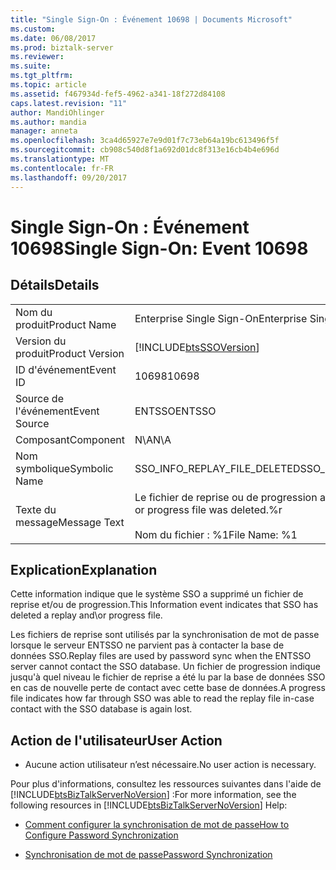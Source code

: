 ```yaml
---
title: "Single Sign-On : Événement 10698 | Documents Microsoft"
ms.custom: 
ms.date: 06/08/2017
ms.prod: biztalk-server
ms.reviewer: 
ms.suite: 
ms.tgt_pltfrm: 
ms.topic: article
ms.assetid: f467934d-fef5-4962-a341-18f272d84108
caps.latest.revision: "11"
author: MandiOhlinger
ms.author: mandia
manager: anneta
ms.openlocfilehash: 3ca4d65927e7e9d01f7c73eb64a19bc613496f5f
ms.sourcegitcommit: cb908c540d8f1a692d01dc8f313e16cb4b4e696d
ms.translationtype: MT
ms.contentlocale: fr-FR
ms.lasthandoff: 09/20/2017
---
```

# <a name="single-sign-on-event-10698"></a><span data-ttu-id="0d31f-102">Single Sign-On : Événement 10698</span><span class="sxs-lookup"><span data-stu-id="0d31f-102">Single Sign-On: Event 10698</span></span>
## <a name="details"></a><span data-ttu-id="0d31f-103">Détails</span><span class="sxs-lookup"><span data-stu-id="0d31f-103">Details</span></span>  
  
|||  
|-|-|  
|<span data-ttu-id="0d31f-104">Nom du produit</span><span class="sxs-lookup"><span data-stu-id="0d31f-104">Product Name</span></span>|<span data-ttu-id="0d31f-105">Enterprise Single Sign-On</span><span class="sxs-lookup"><span data-stu-id="0d31f-105">Enterprise Single Sign-On</span></span>|  
|<span data-ttu-id="0d31f-106">Version du produit</span><span class="sxs-lookup"><span data-stu-id="0d31f-106">Product Version</span></span>|[!INCLUDE[btsSSOVersion](../includes/btsssoversion-md.md)]|  
|<span data-ttu-id="0d31f-107">ID d'événement</span><span class="sxs-lookup"><span data-stu-id="0d31f-107">Event ID</span></span>|<span data-ttu-id="0d31f-108">10698</span><span class="sxs-lookup"><span data-stu-id="0d31f-108">10698</span></span>|  
|<span data-ttu-id="0d31f-109">Source de l'événement</span><span class="sxs-lookup"><span data-stu-id="0d31f-109">Event Source</span></span>|<span data-ttu-id="0d31f-110">ENTSSO</span><span class="sxs-lookup"><span data-stu-id="0d31f-110">ENTSSO</span></span>|  
|<span data-ttu-id="0d31f-111">Composant</span><span class="sxs-lookup"><span data-stu-id="0d31f-111">Component</span></span>|<span data-ttu-id="0d31f-112">N\A</span><span class="sxs-lookup"><span data-stu-id="0d31f-112">N\A</span></span>|  
|<span data-ttu-id="0d31f-113">Nom symbolique</span><span class="sxs-lookup"><span data-stu-id="0d31f-113">Symbolic Name</span></span>|<span data-ttu-id="0d31f-114">SSO_INFO_REPLAY_FILE_DELETED</span><span class="sxs-lookup"><span data-stu-id="0d31f-114">SSO_INFO_REPLAY_FILE_DELETED</span></span>|  
|<span data-ttu-id="0d31f-115">Texte du message</span><span class="sxs-lookup"><span data-stu-id="0d31f-115">Message Text</span></span>|<span data-ttu-id="0d31f-116">Le fichier de reprise ou de progression a été supprimé.%r</span><span class="sxs-lookup"><span data-stu-id="0d31f-116">The replay or progress file was deleted.%r</span></span><br /><br /> <span data-ttu-id="0d31f-117">Nom du fichier : %1</span><span class="sxs-lookup"><span data-stu-id="0d31f-117">File Name: %1</span></span>|  
  
## <a name="explanation"></a><span data-ttu-id="0d31f-118">Explication</span><span class="sxs-lookup"><span data-stu-id="0d31f-118">Explanation</span></span>  
 <span data-ttu-id="0d31f-119">Cette information indique que le système SSO a supprimé un fichier de reprise et/ou de progression.</span><span class="sxs-lookup"><span data-stu-id="0d31f-119">This Information event indicates that SSO has deleted a replay and\or progress file.</span></span>  
  
 <span data-ttu-id="0d31f-120">Les fichiers de reprise sont utilisés par la synchronisation de mot de passe lorsque le serveur ENTSSO ne parvient pas à contacter la base de données SSO.</span><span class="sxs-lookup"><span data-stu-id="0d31f-120">Replay files are used by password sync when the ENTSSO server cannot contact the SSO database.</span></span> <span data-ttu-id="0d31f-121">Un fichier de progression indique jusqu'à quel niveau le fichier de reprise a été lu par la base de données SSO en cas de nouvelle perte de contact avec cette base de données.</span><span class="sxs-lookup"><span data-stu-id="0d31f-121">A progress file indicates how far through SSO was able to read the replay file in-case contact with the SSO database is again lost.</span></span>  
  
## <a name="user-action"></a><span data-ttu-id="0d31f-122">Action de l'utilisateur</span><span class="sxs-lookup"><span data-stu-id="0d31f-122">User Action</span></span>  
  
-   <span data-ttu-id="0d31f-123">Aucune action utilisateur n’est nécessaire.</span><span class="sxs-lookup"><span data-stu-id="0d31f-123">No user action is necessary.</span></span>  
  
 <span data-ttu-id="0d31f-124">Pour plus d'informations, consultez les ressources suivantes dans l'aide de [!INCLUDE[btsBizTalkServerNoVersion](../includes/btsbiztalkservernoversion-md.md)] :</span><span class="sxs-lookup"><span data-stu-id="0d31f-124">For more information, see the following resources in [!INCLUDE[btsBizTalkServerNoVersion](../includes/btsbiztalkservernoversion-md.md)] Help:</span></span>  
  
-   [<span data-ttu-id="0d31f-125">Comment configurer la synchronisation de mot de passe</span><span class="sxs-lookup"><span data-stu-id="0d31f-125">How to Configure Password Synchronization</span></span>](../core/how-to-configure-password-synchronization.md)  
  
-   [<span data-ttu-id="0d31f-126">Synchronisation de mot de passe</span><span class="sxs-lookup"><span data-stu-id="0d31f-126">Password Synchronization</span></span>](../core/password-synchronization2.md)
